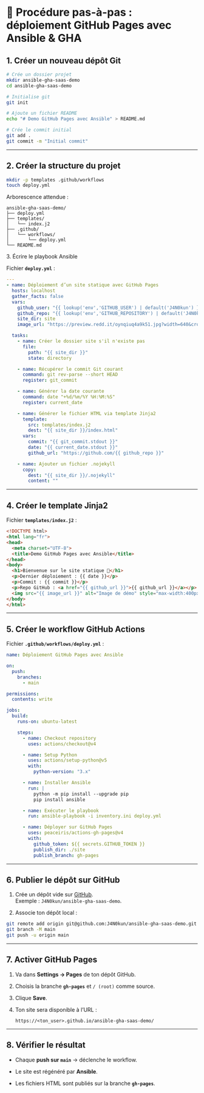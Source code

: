 # 🚀 Procédure pas-à-pas : déploiement GitHub Pages avec Ansible & GHA

## 1\. Créer un nouveau dépôt Git

```bash
# Crée un dossier projet
mkdir ansible-gha-saas-demo
cd ansible-gha-saas-demo

# Initialise git
git init

# Ajoute un fichier README
echo "# Demo GitHub Pages avec Ansible" > README.md

# Crée le commit initial
git add .
git commit -m "Initial commit"

```

* * *

## 2\. Créer la structure du projet

```bash
mkdir -p templates .github/workflows
touch deploy.yml

```

Arborescence attendue :

```pgsql
ansible-gha-saas-demo/
├── deploy.yml
├── templates/
│   └── index.j2
├── .github/
│   └── workflows/
│       └── deploy.yml
└── README.md
```

3\. Écrire le playbook Ansible

Fichier **`deploy.yml`** :

```yaml
---
- name: Déploiement d’un site statique avec GitHub Pages
  hosts: localhost
  gather_facts: false
  vars:
    github_user: "{{ lookup('env','GITHUB_USER') | default('J4N0kun') }}"
    github_repo: "{{ lookup('env','GITHUB_REPOSITORY') | default('J4N0kun/ansible-gha-saas-demo') }}"
    site_dir: site
    image_url: "https://preview.redd.it/oynqiuq4a9k51.jpg?width=640&crop=smart&auto=webp&s=fb64945028dd789dc71031040a114f95025e65d7"

  tasks:
    - name: Créer le dossier site s'il n'existe pas
      file:
        path: "{{ site_dir }}"
        state: directory

    - name: Récupérer le commit Git courant
      command: git rev-parse --short HEAD
      register: git_commit

    - name: Générer la date courante
      command: date "+%d/%m/%Y %H:%M:%S"
      register: current_date

    - name: Générer le fichier HTML via template Jinja2
      template:
        src: templates/index.j2
        dest: "{{ site_dir }}/index.html"
      vars:
        commit: "{{ git_commit.stdout }}"
        date: "{{ current_date.stdout }}"
        github_url: "https://github.com/{{ github_repo }}"

    - name: Ajouter un fichier .nojekyll
      copy:
        dest: "{{ site_dir }}/.nojekyll"
        content: ""

```

* * *

## 4\. Créer le template Jinja2

Fichier **`templates/index.j2`** :

```html
<!DOCTYPE html>
<html lang="fr">
<head>
  <meta charset="UTF-8">
  <title>Demo GitHub Pages avec Ansible</title>
</head>
<body>
  <h1>Bienvenue sur le site statique 🎉</h1>
  <p>Dernier déploiement : {{ date }}</p>
  <p>Commit : {{ commit }}</p>
  <p>Repo GitHub : <a href="{{ github_url }}">{{ github_url }}</a></p>
  <img src="{{ image_url }}" alt="Image de démo" style="max-width:400px;">
</body>
</html>

```

* * *

## 5\. Créer le workflow GitHub Actions

Fichier **`.github/workflows/deploy.yml`** :

```yaml
name: Déploiement GitHub Pages avec Ansible

on:
  push:
    branches:
      - main

permissions:
  contents: write

jobs:
  build:
    runs-on: ubuntu-latest

    steps:
      - name: Checkout repository
        uses: actions/checkout@v4

      - name: Setup Python
        uses: actions/setup-python@v5
        with:
          python-version: "3.x"

      - name: Installer Ansible
        run: |
          python -m pip install --upgrade pip
          pip install ansible

      - name: Exécuter le playbook
        run: ansible-playbook -i inventory.ini deploy.yml

      - name: Déployer sur GitHub Pages
        uses: peaceiris/actions-gh-pages@v4
        with:
          github_token: ${{ secrets.GITHUB_TOKEN }}
          publish_dir: ./site
          publish_branch: gh-pages

```

* * *

## 6\. Publier le dépôt sur GitHub

1.  Crée un dépôt vide sur [GitHub](https://github.com/new).  
    Exemple : `J4N0kun/ansible-gha-saas-demo`.
    
2.  Associe ton dépôt local :
    

```bash
git remote add origin git@github.com:J4N0kun/ansible-gha-saas-demo.git
git branch -M main
git push -u origin main

```

* * *

## 7\. Activer GitHub Pages

1.  Va dans **Settings → Pages** de ton dépôt GitHub.
    
2.  Choisis la branche **`gh-pages`** et `/ (root)` comme source.
    
3.  Clique **Save**.
    
4.  Ton site sera disponible à l’URL :
    
    `https://<ton_user>.github.io/ansible-gha-saas-demo/`
    

* * *

## 8\. Vérifier le résultat

- Chaque **push sur `main`** → déclenche le workflow.
    
- Le site est régénéré par **Ansible**.
    
- Les fichiers HTML sont publiés sur la branche **`gh-pages`**.
